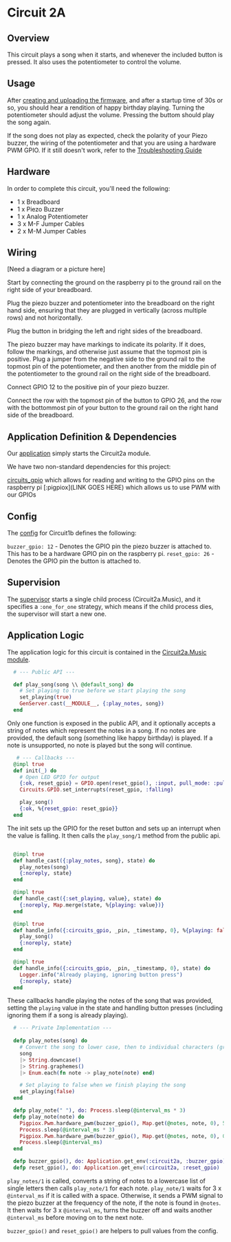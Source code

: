 # Circuit 2A

## Overview

This circuit plays a song when it starts, and whenever the included button is pressed.  It also uses the potentiometer to control the volume.

## Usage

After [creating and uploading the firmware](../../FIRMWARE.md), and after a startup time of 30s or so, you should hear a rendition of happy birthday playing.  Turning the potentiometer should adjust the volume.  Pressing the buttom should play the song again.

If the song does not play as expected, check the polarity of your Piezo buzzer, the wiring of the potentiometer and that you are using a hardware PWM GPIO. If it still doesn't work, refer to the [Troubleshooting Guide](../../TROUBLESHOOTING.md)

## Hardware

In order to complete this circuit, you'll need the following:

- 1 x Breadboard
- 1 x Piezo Buzzer
- 1 x Analog Potentiometer
- 3 x M-F Jumper Cables
- 2 x M-M Jumper Cables

## Wiring

[Need a diagram or a picture here]

Start by connecting the ground on the raspberry pi to the ground rail on the right side of your breadboard.

Plug the piezo buzzer and potentiometer into the breadboard on the right hand side, ensuring that they are plugged in vertically (across multiple rows) and not horizontally.

Plug the button in bridging the left and right sides of the breadboard.

The piezo buzzer may have markings to indicate its polarity.  If it does, follow the markings, and otherwise just assume that the topmost pin is positive.  Plug a jumper from the negative side to the ground rail to the topmost pin of the potentiometer, and then another from the middle pin of the potentiometer to the ground rail on the right side of the breadboard.

Connect GPIO 12 to the positive pin of your piezo buzzer.

Connect the row with the topmost pin of the button to GPIO 26, and the row with the bottommost pin of your button to the ground rail on the right hand side of the breadboard.


## Application Definition & Dependencies

Our [application](./mix.exs) simply starts the Circuit2a module.

We have two non-standard dependencies for this project:

[circuits_gpio](https://hexdocs.pm/circuits_gpio/Circuits.GPIO.html) which allows for reading and writing to the GPIO pins on the raspberry pi
[:pigpiox](LINK GOES HERE) which allows us to use PWM with our GPIOs

## Config

The [config](./config/config.exs) for Circuit1b defines the following:

`buzzer_gpio: 12` - Denotes the GPIO pin the piezo buzzer is attached to.  This has to be a hardware GPIO pin on the raspberry pi.
`reset_gpio: 26` - Denotes the GPIO pin the button is attached to.

## Supervision

The [supervisor](./lib/supervisor.ex) starts a single child process (Circuit2a.Music), and it specifies a `:one_for_one` strategy, which means if the child process dies, the supervisor will start a new one. 

## Application Logic

The application logic for this circuit is contained in the [Circuit2a.Music module](./lib/music.ex).

```elixir
  # --- Public API ---

  def play_song(song \\ @default_song) do
    # Set playing to true before we start playing the song
    set_playing(true)
    GenServer.cast(__MODULE__, {:play_notes, song})
  end
```

Only one function is exposed in the public API, and it optionally accepts a string of notes which represent the notes in a song.  If no notes are provided, the default song (something like happy birthday) is played.  If a note is unsupported, no note is played but the song will continue.


```elixir
   # --- Callbacks ---
  @impl true
  def init(_) do
    # Open LED GPIO for output
    {:ok, reset_gpio} = GPIO.open(reset_gpio(), :input, pull_mode: :pullup)
    Circuits.GPIO.set_interrupts(reset_gpio, :falling)

    play_song()
    {:ok, %{reset_gpio: reset_gpio}}
  end
```

The init sets up the GPIO for the reset button and sets up an interrupt when the value is falling.  It then calls the `play_song/1` method from the public api.

```elixir

  @impl true
  def handle_cast({:play_notes, song}, state) do
    play_notes(song)
    {:noreply, state}
  end

  @impl true
  def handle_cast({:set_playing, value}, state) do
    {:noreply, Map.merge(state, %{playing: value})}
  end

  @impl true
  def handle_info({:circuits_gpio, _pin, _timestamp, 0}, %{playing: false} = state) do
    play_song()
    {:noreply, state}
  end

  @impl true
  def handle_info({:circuits_gpio, _pin, _timestamp, 0}, state) do
    Logger.info("Already playing, ignoring button press")
    {:noreply, state}
  end
```

These callbacks handle playing the notes of the song that was provided, setting the `playing` value in the state and handling button presses (including ignoring them if a song is already playing).

```elixir
  # --- Private Implementation ---
  
  defp play_notes(song) do
    # Convert the song to lower case, then to individual characters (graphemes) then play each note.
    song
    |> String.downcase()
    |> String.graphemes()
    |> Enum.each(fn note -> play_note(note) end)

    # Set playing to false when we finish playing the song
    set_playing(false)
  end

  defp play_note(" "), do: Process.sleep(@interval_ms * 3)
  defp play_note(note) do
    Pigpiox.Pwm.hardware_pwm(buzzer_gpio(), Map.get(@notes, note, 0), 500_000) # On
    Process.sleep(@interval_ms * 3)
    Pigpiox.Pwm.hardware_pwm(buzzer_gpio(), Map.get(@notes, note, 0), 0) # Off
    Process.sleep(@interval_ms)
  end

  defp buzzer_gpio(), do: Application.get_env(:circuit2a, :buzzer_gpio)
  defp reset_gpio(), do: Application.get_env(:circuit2a, :reset_gpio)
```

`play_notes/1` is called, converts a string of notes to a lowercase list of single letters then calls `play_note/1` for each note.
`play_note/1` waits for 3 x `@interval_ms` if it is called with a space.  Otherwise, it sends a PWM signal to the piezo buzzer at the frequency of the note, if the note is found in `@notes`.  It then waits for 3 x `@interval_ms`, turns the buzzer off and waits another `@interval_ms` before moving on to the next note.

`buzzer_gpio()` and `reset_gpio()` are helpers to pull values from the config.